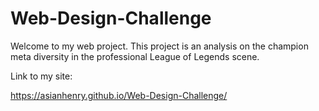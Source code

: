 # Web-Design-Challenge

Welcome to my web project. This project is an analysis on the champion meta diversity in the professional League of Legends scene.

Link to my site:

https://asianhenry.github.io/Web-Design-Challenge/